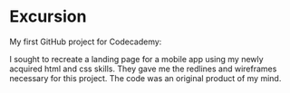 # Excursion
My first GitHub project for Codecademy:

I sought to recreate a landing page for a mobile app using my newly acquired html and css skills. They gave me the redlines and wireframes necessary for this project. The code was an original product of my mind.
